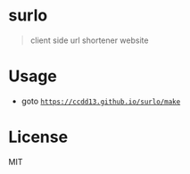 # surlo

> client side url shortener website

# Usage

- goto [`https://ccdd13.github.io/surlo/make`](https://ccdd13.github.io/surlo/make)

# License

MIT
